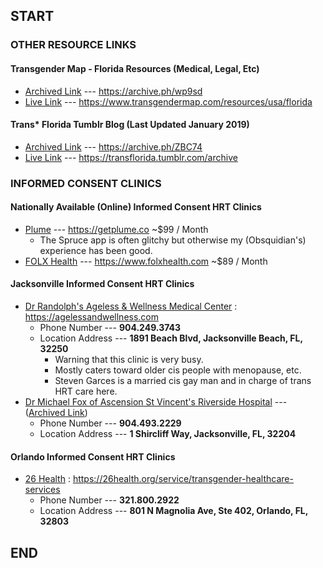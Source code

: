 ## START

### OTHER RESOURCE LINKS

#### Transgender Map - Florida Resources (Medical, Legal, Etc)
- [Archived Link](https://archive.ph/wp9sd) --- https://archive.ph/wp9sd
- [Live Link](https://www.transgendermap.com/resources/usa/florida) --- https://www.transgendermap.com/resources/usa/florida

#### Trans* Florida Tumblr Blog (Last Updated January 2019)
- [Archived Link](https://archive.ph/ZBC74) --- https://archive.ph/ZBC74
- [Live Link](https://transflorida.tumblr.com/archive) --- https://transflorida.tumblr.com/archive

### INFORMED CONSENT CLINICS

#### Nationally Available (Online) Informed Consent HRT Clinics
- [Plume](https://getplume.co) --- https://getplume.co ~$99 / Month
  - The Spruce app is often glitchy but otherwise my (Obsquidian's) experience has been good.
- [FOLX Health](https://www.folxhealth.com) --- https://www.folxhealth.com ~$89 / Month

#### Jacksonville Informed Consent HRT Clinics
- [Dr Randolph's Ageless & Wellness Medical Center](https://agelessandwellness.com) : https://agelessandwellness.com
  - Phone Number --- **904.249.3743**
  - Location Address --- **1891 Beach Blvd, Jacksonville Beach, FL, 32250**
    - Warning that this clinic is very busy. 
    - Mostly caters toward older cis people with menopause, etc.
    - Steven Garces is a married cis gay man and in charge of trans HRT care here.
- [Dr Michael Fox of Ascension St Vincent's Riverside Hospital](https://www.healthgrades.com/physician/dr-michael-fox-37xd2) --- ([Archived Link](https://archive.ph/wW11a)) 
  - Phone Number --- **904.493.2229**
  - Location Address --- **1 Shircliff Way, Jacksonville, FL, 32204**
    
#### Orlando Informed Consent HRT Clinics
- [26 Health](https://26health.org/service/transgender-healthcare-services) : https://26health.org/service/transgender-healthcare-services
  - Phone Number --- **321.800.2922**
  - Location Address --- **801 N Magnolia Ave, Ste 402, Orlando, FL, 32803**

## END

